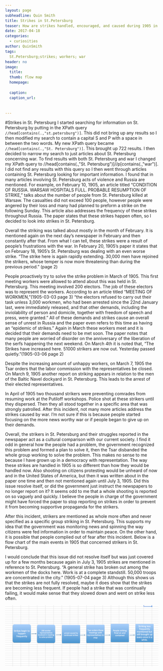 ```yaml
---
layout: page
subheadline: Quin Smith
title: Strikes in St.Petersburg
teaser: How are strikes handled, encouraged, and caused during 1905 in St. Petersburg.
date: 2017-04-18
categories:
  - curiosities
author: QuinSmith
tags:
  St.Petersburg;strikes; workers; war
header: no
image:
  title:
  thumb: flow map
  homepage:

  caption:
  caption_url:


---
```

#Strikes in St. Petersburg
I started searching for information on St. Petersburg by putting in the XPath query `//head[contains(.,"st.petersburg")]`.  This did not bring up any results so I then modified my search to contain a capital S and P with a space in between the two words.  My new XPath query became ``//head[contains(.,"St. Petersburg")]``.  This brought up 722 results.  I then decided to narrow my search to just articles about St. Petersburg concerning war.  To find results with both St. Petersburg and war I changed my XPath query to
//head[contains(.,"St. Petersburg")]//p[contains(.,"war")].  I did not find any results with this query so I then went through articles containing St. Petersburg looking for important information.  I found that in many articles involving St. Petersburg acts of violence and Russia are mentioned.  For example, on February 10, 1905, an article titled “CONDITION OF RUSSIA. WARSAW HOSPITALS FULL. PROBABLE RESUMPTION OF STRIKE,” talks about the number of people from St. Petersburg killed at Warsaw.  The casualties did not exceed 100 people, however people were angered by their loss and many had planned to preform a strike on the following Sunday.  This article also addresses the frequency of these strikes throughout Russia.  The paper states that these strikes happen often, so I decided to look into strikes in St. Petersburg.

Overall the striking was talked about mostly in the month of February.  It is mentioned again on the next day’s newspaper in February and then constantly after that.  From what I can tell, these strikes were a result of people’s frustrations with the war. In February 20, 1905’s paper it states that on February 18, 1905’s St. Petersburg was dealing with an even worse strike. “The strike here is again rapidly extending. 30,000 men have rejoined the strikers, whose temper is now more threatening than during the previous period.” (page 2)   

People proactively try to solve the strike problem in March of 1905.  This first meeting workers were allowed to attend about this was held in St. Petersburg.  This meeting involved 200 electors.  The job of these electors was to represent the workers.  According to an article titled “MEETING OF WORKMEN,”(1905-03-03 page 3) “the electors refused to carry out their task unless 3,000 workmen, who had been arrested since the 22nd January last, were immediately released, and that other demands, including the inviolability of person and domicile, together with freedom of speech and
press, were granted.” All of these demands and strikes cause an overall sense of unrest in Russia and the paper even refers to this time as having an “epidemic of strikes.”  Again in March these workers meet and it is decided that their demands need to be met soon.  The paper notes that many people are worried of disorder on the anniversary of the liberation of the serfs happening the next weekend. On March 4th it is noted that, “The Strikes have increased here. 51000 strikers are now out. Yesterday passed quietly.”(1905-03-06 page 2)

Despite the increasing amount of unhappy workers, on March 7, 1905 the Tsar orders that the labor commission with the representatives be closed.  On March 9, 1905 another report on striking appears in relation to the men of the Baltic Navel dockyard in St. Petersburg.  This leads to the arrest of their elected representatives.  

In April of 1905 two thousand strikers were preventing comrades from resuming work at the Putiloff workshops.  Police shot at these strikers until they dispersed.  Then they all stood together in a specific area that was strongly patrolled.  After this incident, not many more articles address the strikes caused by war.  I’m not sure if this is because people started focusing on the more news worthy war or if people began to give up on their demands.  

Overall, the strikers in St. Petersburg and their struggles reported in the newspaper act as a cultural comparison with our current society.  I find it odd in general how the people had a problem, the government recognized this problem and formed a plan to solve it, then the Tsar disbanded the whole group working to solve the problem.  This makes no sense to me because I have grown up in a democracy with representation.  The way these strikes are handled in 1905 is so different than how they would be handled now.  Also shooting on citizens protesting would be unheard of now and in the United States of America, but then it was written about in the paper one time and then not mentioned again until July 3, 1905.  Did this issue resolve itself, or did the government just instruct the newspapers to no longer report on it?  It seems odd to me that a whole shooting is reported on so vaguely and quickly.  I believe the people in charge of the government might have forced the paper to stop reporting on strikes in order to prevent it from becoming supportive propaganda for the strikers.  

After this incident, strikers are mentioned as whole more often and never specified as a specific group striking in St. Petersburg.  This supports my idea that the government was monitoring news and spinning the way citizens were fed information in order to maintain peace.  On the other hand, it is possible that people complied out of fear after this incident.  Below is a flow chart of the main events in 1905 that concerned strikers in St. Petersburg.

I would conclude that this issue did not resolve itself but was just covered up for a few months because again in July 3, 1905 strikes are mentioned in reference to St. Petersburg.  “A general strike has broken out among the workmen of the docks here.
Work is at a complete standstill. 50,000 troops are concentrated in the city.”  (1905-07-04 page 3)  Although this shows us that the strikes are not fully resolved, maybe it does show that the strikes are becoming less frequent.  If people had a strike that was continually failing, it would make sense that they slowed down and went on strike less often. 

![Flow Map of Key Events ](smith-analysis-image1.png "Logo Title Text 1")       
